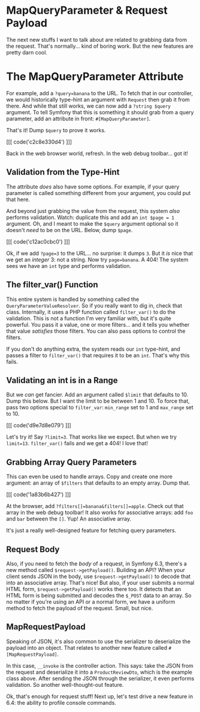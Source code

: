 # MapQueryParameter & Request Payload

The next new stuffs I want to talk about are related to grabbing data from the
request. That's normally... kind of boring work. But the new features are pretty
darn cool.

# The MapQueryParameter Attribute

For example, add a `?query=banana` to the URL. To fetch that in our controller,
we would historically type-hint an argument with `Request` then grab it from there.
And while that still works, we can now add a `?string $query` argument. To tell
Symfony that this is something it should grab from a query parameter, add an attribute
in front: `#[MapQueryParameter]`.

That's it! Dump `$query` to prove it works.

[[[ code('c2c8e330d4') ]]]

Back in the web browser world, refresh. In the web debug toolbar... got it!

## Validation from the Type-Hint

The attribute *does* also have some options. For example, if your query parameter
is called something different from your argument, you could put that here.

And beyond just grabbing the value from the request, this system *also* performs
validation. Watch: duplicate this and add an `int $page = 1` argument. Oh, and
I meant to make the `$query` argument optional so it doesn't *need* to be on the URL.
Below, dump `$page`.

[[[ code('c12ac0cbc0') ]]]

Ok, if we add `?page=3` to the URL... no surprise: it dumps `3`. But it *is* nice
that we get an *integer* 3: not a string. Now try `page=banana`. A 404!
The system sees we have an `int` type and performs validation.

## The filter_var() Function

This entire system is handled by something called the `QueryParameterValueResolver`.
So if you really want to dig in, check that class. Internally, it uses
a PHP function called `filter_var()` to do the validation. This is not a function
I'm very familiar with, but it's quite powerful. You pass it a value,
one or more filters... and it tells you whether that value *satisfies* those
filters. You can also pass options to control the filters.

If you don't do anything extra, the system reads our `int` type-hint, and passes
a filter to `filter_var()` that requires it to be an `int`. That's why this fails.

## Validating an int is in a Range

But we *can* get fancier. Add an argument called `$limit` that defaults to 10. Dump
this below. But I want the limit to be between 1 and 10. To force that,
pass two options special to `filter_var`: `min_range` set to 1 and `max_range` set
to 10.

[[[ code('d9e7d8e079') ]]]

Let's try it! Say `?limit=3`. That works like we expect. But when we try `limit=13`.
`filter_var()` fails and we get a 404! I love that!

## Grabbing Array Query Parameters

This can even be used to handle arrays. Copy and create one more argument: an
array of `$filters` that defaults to an empty array. Dump that.

[[[ code('1a83b6b427') ]]]

At the browser, add `?filters[]=banana&filters[]=apple`. Check
out that array in the web debug toolbar! It also works for associative arrays: add
`foo` and `bar` between the `[]`. Yup! An associative array.

It's just a really well-designed feature for fetching query parameters.

## Request Body

Also, if you need to fetch the *body* of a request, in Symfony 6.3, there's a new
method called `$request->getPayload()`. Building an API? When your client
sends JSON in the body, use `$request->getPayload()` to decode that into an
associative array. That's nice! But also, if your user submits
a normal HTML form, `$request->getPayload()` works there too. It detects that
an HTML form is being submitted and decodes the `$_POST` data to an array.
So no matter if you're using an API or a normal form, we have a uniform method to
fetch the payload of the request. Small, but nice.

## MapRequestPayload

Speaking of JSON, it's also common to use the serializer to deserialize
the payload into an object. That relates to another new feature called
`#[MapRequestPayload]`.

In this case, `__invoke` is the controller action. This says: take the JSON from
the request and deserialize it into a `ProductReviewDto`, which is the example class
above. After sending the JSON through the serializer, it even performs validation.
So another well-thought-out feature.

Ok, that's enough for request stuff! Next up, let's test drive a new feature
in 6.4: the ability to profile console commands.
